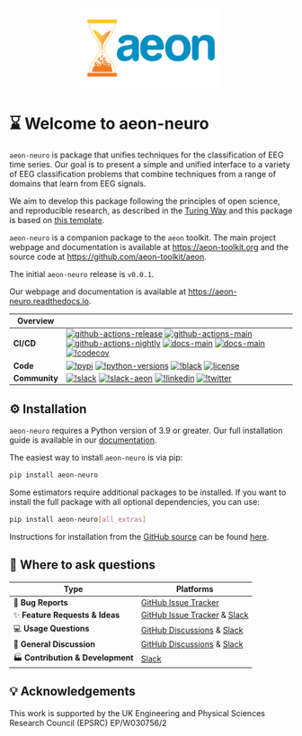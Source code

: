 <p align="center">
    <a href="https://aeon-toolkit.org"><img src="https://raw.githubusercontent.com/aeon-toolkit/aeon/main/docs/images/logo/aeon-logo-blue-compact.png" width="50%" alt="aeon logo" /></a>
</p>

# ⌛ Welcome to aeon-neuro

`aeon-neuro` is package that unifies techniques for the classification of EEG time
series. Our goal is to present a simple and unified interface to a variety of EEG
classification problems that combine techniques from a range of domains that learn
from EEG signals.

We aim to develop this package following the principles of open science, and
reproducible research, as described in the [Turing Way](https://github.com/the-turing-way) and this package is based on [this template](https://github.com/the-turing-way/reproducible-project-template).

`aeon-neuro` is a companion package to the `aeon` toolkit. The main project webpage
and documentation is available at https://aeon-toolkit.org and the source code at
https://github.com/aeon-toolkit/aeon.

The initial `aeon-neuro` release is `v0.0.1`.

Our webpage and documentation is available at https://aeon-neuro.readthedocs.io.

| Overview      |                                                                                                                                                                                                                                                                                                                                                                                                                                                                                                                                                                                                                                                                                                                                                                                                                                                                                                             |
|---------------|-------------------------------------------------------------------------------------------------------------------------------------------------------------------------------------------------------------------------------------------------------------------------------------------------------------------------------------------------------------------------------------------------------------------------------------------------------------------------------------------------------------------------------------------------------------------------------------------------------------------------------------------------------------------------------------------------------------------------------------------------------------------------------------------------------------------------------------------------------------------------------------------------------------|
| **CI/CD**     | [![github-actions-release](https://img.shields.io/github/actions/workflow/status/aeon-toolkit/aeon-neuro/release.yml?logo=github&label=build%20%28release%29)](https://github.com/aeon-toolkit/aeon-neuro/actions/workflows/release.yml) [![github-actions-main](https://img.shields.io/github/actions/workflow/status/aeon-toolkit/aeon-neuro/pr_pytest.yml?logo=github&branch=main&label=build%20%28main%29)](https://github.com/aeon-toolkit/aeon-neuro/actions/workflows/pr_pytest.yml) [![github-actions-nightly](https://img.shields.io/github/actions/workflow/status/aeon-toolkit/aeon-neuro/periodic_tests.yml?logo=github&label=build%20%28nightly%29)](https://github.com/aeon-toolkit/aeon-neuro/actions/workflows/periodic_tests.yml) [![docs-main](https://img.shields.io/readthedocs/aeon-neuro/stable?logo=readthedocs&label=docs%20%28stable%29)](https://aeon-neuro.readthedocs.io/en/stable/?badge=stable) [![docs-main](https://img.shields.io/readthedocs/aeon-neuro/latest?logo=readthedocs&label=docs%20%28latest%29)](https://aeon-neuro.readthedocs.io/en/latest/?badge=latest) [![!codecov](https://img.shields.io/codecov/c/github/aeon-toolkit/aeon-neuro?label=codecov&logo=codecov)](https://codecov.io/gh/aeon-toolkit/aeon-neuro) |
| **Code**      | [![!pypi](https://img.shields.io/pypi/v/aeon-neuro?logo=pypi&color=blue)](https://pypi.org/project/aeon-neuro/) [![!python-versions](https://img.shields.io/pypi/pyversions/aeon-neuro?logo=python)](https://www.python.org/) [![!black](https://img.shields.io/badge/code%20style-black-000000.svg)](https://github.com/psf/black) [![license](https://img.shields.io/badge/license-BSD%203--Clause-green?logo=style)](https://github.com/aeon-toolkit/aeon-neuro/blob/main/LICENSE)                                                                                                                                                                                                                                                                                                                                                                                                                             |
| **Community** | [![!slack](https://img.shields.io/static/v1?logo=slack&label=Slack%20%28aeon-neuro%29&message=chat&color=lightgreen)](https://join.slack.com/t/aeon-neuro/shared_invite/zt-2k4qs8mjb-ZZs~6P0MdF8kGf9cUQzKSg) [![!slack-aeon](https://img.shields.io/static/v1?logo=slack&label=Slack%20%28aeon%29&message=chat&color=lightgreen)](https://join.slack.com/t/aeon-toolkit/shared_invite/zt-22vwvut29-HDpCu~7VBUozyfL_8j3dLA) [![!linkedin](https://img.shields.io/static/v1?logo=linkedin&label=LinkedIn&message=news&color=lightblue)](https://www.linkedin.com/company/aeon-toolkit/) [![!twitter](https://img.shields.io/static/v1?logo=twitter&label=Twitter&message=news&color=lightblue)](https://twitter.com/aeon_toolkit)                                                                                                                                                                           |

## ⚙️ Installation

`aeon-neuro` requires a Python version of 3.9 or greater. Our full installation guide is available in our [documentation](https://aeon-neuro.readthedocs.io/en/latest/installation.html).

The easiest way to install `aeon-neuro` is via pip:

```bash
pip install aeon-neuro
```

Some estimators require additional packages to be installed. If you want to install
the full package with all optional dependencies, you can use:

```bash
pip install aeon-neuro[all_extras]
```

Instructions for installation from the [GitHub source](https://github.com/aeon-toolkit/aeon-neuro) can be found [here](https://aeon-neuro.readthedocs.io/en/latest/installation.html#install-the-latest-development-version-using-pip).


## 💬 Where to ask questions

| Type                                | Platforms                        |
|-------------------------------------|----------------------------------|
| 🐛 **Bug Reports**                  | [GitHub Issue Tracker]           |
| ✨ **Feature Requests & Ideas**      | [GitHub Issue Tracker] & [Slack] |
| 💻 **Usage Questions**              | [GitHub Discussions] & [Slack]   |
| 💬 **General Discussion**           | [GitHub Discussions] & [Slack]   |
| 🏭 **Contribution & Development**   | [Slack]                          |

[GitHub Issue Tracker]: https://github.com/aeon-toolkit/aeon-neuro/issues
[GitHub Discussions]: https://github.com/aeon-toolkit/aeon-neuro/discussions
[Slack]: https://join.slack.com/t/aeon-neuro/shared_invite/zt-2k4qs8mjb-ZZs~6P0MdF8kGf9cUQzKSg


## 💡 Acknowledgements
This work is supported by the UK Engineering and Physical Sciences Research Council
(EPSRC) EP/W030756/2
